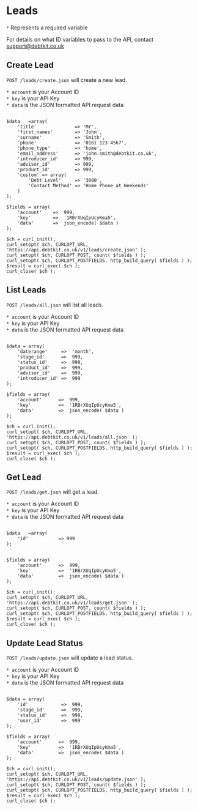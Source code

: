 Leads
=======

`*` Represents a required variable

For details on what ID variables to pass to the API, contact [support@debtkit.co.uk](mailto:support@debtkit.co.uk)

## Create Lead ##

`POST /leads/create.json` will create a new lead.

`* account` is your Account ID<br />
`* key` is your API Key<br />
`* data` is the JSON formatted API request data

```

$data 	=array(
    'title'              => 'Mr',
    'first_names'        => 'John',
    'surname'            => 'Smith',
    'phone'              => '0161 123 4567',
    'phone_type'         => 'home',
    'email_address'      => 'john.smith@debtkit.co.uk',
    'introducer_id'      => 999,
    'advisor_id'         => 999,
    'product_id'         => 999,
    'custom' => array(
        'Debt Level'     => '3000',
        'Contact Method' => 'Home Phone at Weekends'
    )
);
	
$fields = array(
    'account'    =>  999,
    'key'        =>  '1RBrXUqIpUcyKma5',
    'data'       =>  json_encode( $data )
);

$ch = curl_init();
curl_setopt( $ch, CURLOPT_URL, 'https://api.debtkit.co.uk/v1/leads/create.json' );
curl_setopt( $ch, CURLOPT_POST, count( $fields ) );
curl_setopt( $ch, CURLOPT_POSTFIELDS, http_build_query( $fields ) );
$result = curl_exec( $ch );
curl_close( $ch );

```


## List Leads ##

`POST /leads/all.json` will list all leads.

`* account` is your Account ID<br />
`* key` is your API Key<br />
`* data` is the JSON formatted API request data

```

$data = array(
    'daterange'     =>	'month',
    'stage_id'      =>  999,
    'status_id'	    =>	999,
    'product_id'    =>	999,
    'advisor_id'    =>  999,
    'introducer_id' =>  999
);
	
$fields = array(
    'account'      =>  999,
    'key'          =>  '1RBrXUqIpUcyKma5',
    'data'         =>  json_encode( $data )
);

$ch = curl_init();
curl_setopt( $ch, CURLOPT_URL, 'https://api.debtkit.co.uk/v1/leads/all.json' );
curl_setopt( $ch, CURLOPT_POST, count( $fields ) );
curl_setopt( $ch, CURLOPT_POSTFIELDS, http_build_query( $fields ) );
$result = curl_exec( $ch );
curl_close( $ch );

```

## Get Lead ##

`POST /leads/get.json` will get a lead.

`* account` is your Account ID<br />
`* key` is your API Key<br />
`* data` is the JSON formatted API request data

```

$data 	=array(
    'id'           => 999
);
    
	
$fields = array(
    'account'      =>  999,
    'key'          =>  '1RBrXUqIpUcyKma5',
    'data'         =>  json_encode( $data )
);

$ch = curl_init();
curl_setopt( $ch, CURLOPT_URL, 'https://api.debtkit.co.uk/v1/leads/get.json' );
curl_setopt( $ch, CURLOPT_POST, count( $fields ) );
curl_setopt( $ch, CURLOPT_POSTFIELDS, http_build_query( $fields ) );
$result = curl_exec( $ch );
curl_close( $ch );

```

## Update Lead Status ##

`POST /leads/update.json` will update a lead status.

`* account` is your Account ID<br />
`* key` is your API Key<br />
`* data` is the JSON formatted API request data

```

$data = array(
    'id'            =>	999,
    'stage_id'      =>  999,
    'status_id'	    =>	999,
    'user_id'       =>	999
);
	
$fields = array(
    'account'      =>  999,
    'key'          =>  '1RBrXUqIpUcyKma5',
    'data'         =>  json_encode( $data )
);

$ch = curl_init();
curl_setopt( $ch, CURLOPT_URL, 'https://api.debtkit.co.uk/v1/leads/update.json' );
curl_setopt( $ch, CURLOPT_POST, count( $fields ) );
curl_setopt( $ch, CURLOPT_POSTFIELDS, http_build_query( $fields ) );
$result = curl_exec( $ch );
curl_close( $ch );

```
